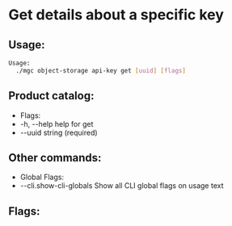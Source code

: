 # Get details about a specific key

## Usage:
```bash
Usage:
  ./mgc object-storage api-key get [uuid] [flags]
```

## Product catalog:
- Flags:
- -h, --help          help for get
- --uuid string    (required)

## Other commands:
- Global Flags:
- --cli.show-cli-globals   Show all CLI global flags on usage text

## Flags:
```bash

```

